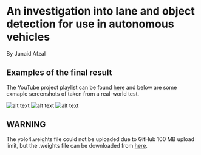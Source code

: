 # An investigation into lane and object detection for use in autonomous vehicles
By Junaid Afzal

## Examples of the final result
The YouTube project playlist can be found [here](https://youtube.com/playlist?list=PLFJGOGaRWoxDfhp-ACKrjwbXSEQV6M2yh) and below are some exmaple screenshots of taken from a real-world test.

![alt text](https://github.com/RefreshedMoose/Third-Year-Project/blob/main/vids/Example%20Ouput%201.jpg)
![alt text](https://github.com/RefreshedMoose/Third-Year-Project/blob/main/vids/Example%20Ouput%202.jpg)
![alt text](https://github.com/RefreshedMoose/Third-Year-Project/blob/main/vids/Example%20Ouput%203.jpg)

## WARNING
The yolo4.weights file could not be uploaded due to GitHub 100 MB upload limit, but the .weights file can be downloaded from [here](https://github.com/AlexeyAB/darknet/releases/download/darknet_yolo_v3_optimal/yolov4.weights).
